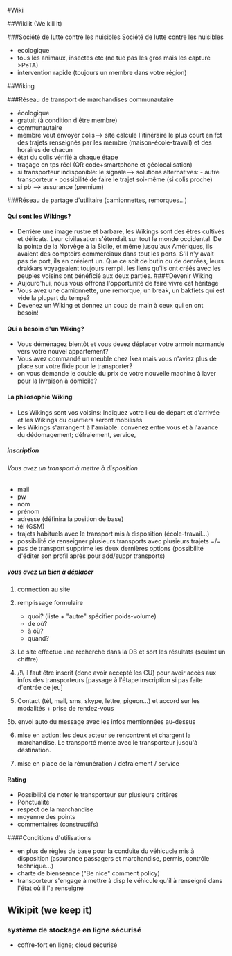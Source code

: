 #Wiki

##Wikilit (We kill it)

###Société de lutte contre les nuisibles  Société de lutte contre les nuisibles

*  ecologique
*  tous les animaux, insectes etc (ne tue pas les gros mais les capture >PeTA)
*  intervention rapide (toujours un membre dans votre région)

##Wiking

###Réseau de transport de marchandises communautaire
* écologique
* gratuit (à condition d'être membre)
* communautaire
* membre veut envoyer colis--> site calcule l'itinéraire le plus court en fct des trajets renseignés par les membre (maison-école-travail) et des horaires de chacun
* état du colis vérifié à chaque étape
* traçage en tps réel (QR code+smartphone et géolocalisation)
* si transporteur indisponible: le signale--> solutions alternatives: - autre transporteur - possibilité de faire le trajet soi-même (si colis proche)
* si pb --> assurance (premium)


###Réseau de partage d'utilitaire (camionnettes, remorques…)

#### Qui sont les Wikings?
* Derrière une image rustre et barbare, les Wikings sont des êtres cultivés et délicats. Leur civilasation s'étendait sur tout le monde occidental. De la pointe de la Norvège à la Sicile, et même jusqu'aux Amériques, ils avaient des comptoirs commerciaux dans tout les ports. S'il n'y avait pas de port, ils en créaient un. Que ce soit de butin ou de denrées, leurs drakkars voyageaient toujours rempli. les liens qu'ils ont créés avec les peuples voisins ont bénéficié aux deux parties.
####Devenir Wiking
* Aujourd'hui, nous vous offrons l'opportunité de faire vivre cet héritage
* Vous avez une camionnette, une remorque, un break, un bakfiets qui est vide la plupart du temps?
* Devenez un Wiking et donnez un coup de main à ceux qui en ont besoin!

#### Qui a besoin d'un Wiking?
* Vous déménagez bientôt et vous devez déplacer votre armoir normande vers votre nouvel appartement?
* Vous avez commandé un meuble chez Ikea mais vous n'aviez plus de place sur votre fixie pour le transporter?
* on vous demande le double du prix de votre nouvelle machine à laver pour la livraison à domicile?

#### La philosophie Wiking
* Les Wikings sont vos voisins: Indiquez votre lieu de départ et d'arrivée et les Wikings du quartiers seront mobilisés
* les Wikings s'arrangent à l'amiable: convenez entre vous et à l'avance du dédomagement; défraiement, service, 

##### inscription

###### Vous avez un transport à mettre à disposition
* mail
* pw
* nom
* prénom
* adresse (définira la position de base)
* tél (GSM)
* trajets habituels avec le transport mis à disposition (école-travail…)
* possibilité de renseigner plusieurs transports avec plusieurs trajets =/=
* pas de transport supprime les deux dernières options (possibilité d'éditer son profil après pour add/suppr transports)



##### vous avez un bien à déplacer

1. connection au site

2. remplissage formulaire
	* quoi? (liste + "autre" spécifier poids-volume)
	* de où?
	* à où?
	* quand?

3. Le site effectue une recherche dans la DB et sort les résultats (seulmt un chiffre)

4. /!\ il faut être inscrit (donc avoir accepté les CU) pour avoir accès aux infos des transporteurs [passage à l'étape inscription si pas faite d'entrée de jeu]

5. Contact (tél, mail, sms, skype, lettre, pigeon…) et accord sur les modalités + prise de rendez-vous 

5b. envoi auto du message avec les infos mentionnées au-dessus

6. mise en action: les deux acteur se rencontrent et chargent la marchandise. Le transporté monte avec le transporteur jusqu'à destination.

7. mise en place de la rémunération / defraiement / service

#### Rating
* Possibilité de noter le transporteur sur plusieurs critères
* Ponctualité
* respect de la marchandise
* moyenne des points
* commentaires (constructifs)





####Conditions d'utilisations
* en plus de règles de base pour la conduite du véhicucle mis à disposition (assurance passagers et marchandise, permis, contrôle technique…)
* charte de bienséance ("Be nice" comment policy)
* transporteur s'engage à mettre à disp le véhicule qu'il à renseigné dans l'état où il l'a renseigné





## Wikipit (we keep it)
### système de stockage en ligne sécurisé
* coffre-fort en ligne; cloud sécurisé



